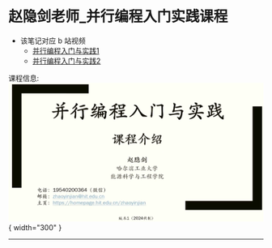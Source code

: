 # 赵隐剑老师_并行编程入门实践课程

* 该笔记对应 b 站视频
	*  [并行编程入门与实践1](https://www.bilibili.com/video/BV1dVSdYLE8R/?spm_id_from=333.999.0.0&vd_source=b7bbd99721bfe117cc47d14c9f45af86)
	* [并行编程入门与实践2](https://www.bilibili.com/video/BV1wNDRYdEHw/?spm_id_from=333.999.0.0&vd_source=b7bbd99721bfe117cc47d14c9f45af86)

课程信息: 
![输入图片说明](https://github.com/ymma98/picx-images-hosting/raw/master/20241210/image.1027v3stf1.webp){ width="300" }

---

<!--stackedit_data:
eyJoaXN0b3J5IjpbLTE4NTgyMzQ0NzZdfQ==
-->